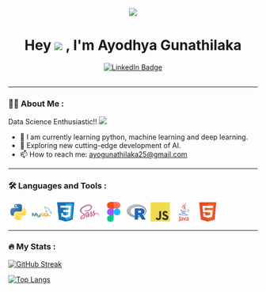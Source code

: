 <div id="header" align="center">
  <img src="https://media.giphy.com/media/VPnfM9bmR0ZaQo3qtK/giphy.gif" width="100"/>
  <h1>
    Hey
  <img src="https://media.giphy.com/media/hvRJCLFzcasrR4ia7z/giphy.gif" width="30px"/>
    , I'm Ayodhya Gunathilaka
  </h1>
  <div id="badges">
    <a href=" linkedin.com/ayodhya-gunathilaka">
      <img src="https://img.shields.io/badge/LinkedIn-blue?style=for-the-badge&logo=linkedin&logoColor=white" alt="LinkedIn Badge"/>
    </a>
  </div>
  <img src="https://komarev.com/ghpvc/?username=ayodhyag&style=flat-square&color=blue" alt=""/>

  
</div>

---

### :woman_technologist: About Me :

  Data Science Enthusiastic!! <img src= "https://media.giphy.com/media/U4FkC2VqpeNRHjTDQ5/giphy.gif" width="30" />

 - :telescope: I am currently learning python, machine learning and deep learning.
 - :seedling: Exploring new cutting-edge development of AI.
 - :mailbox: How to reach me: ayogunathilaka25@gmail.com

---

### :hammer_and_wrench: Languages and Tools :
<div>
  <img src="https://github.com/devicons/devicon/blob/master/icons/python/python-original.svg" height="40"/>&nbsp;
  <img src="https://github.com/devicons/devicon/blob/master/icons/mysql/mysql-original-wordmark.svg" height="40"/>&nbsp;
  <img src="https://github.com/devicons/devicon/blob/master/icons/css3/css3-original.svg" height="40"/>&nbsp;
  <img src="https://github.com/devicons/devicon/blob/master/icons/sass/sass-original.svg" height="40"/>&nbsp;
  <img src="https://github.com/devicons/devicon/blob/master/icons/figma/figma-original.svg" height="40"/>&nbsp;
  <img src="https://github.com/devicons/devicon/blob/master/icons/r/r-original.svg" height="40"/>&nbsp;
  <img src="https://github.com/devicons/devicon/blob/master/icons/javascript/javascript-original.svg" height="40"/>&nbsp;
  <img src="https://github.com/devicons/devicon/blob/master/icons/java/java-original-wordmark.svg" title="Java" alt="Java" width="40" height="40"/>&nbsp;
  <img src="https://github.com/devicons/devicon/blob/master/icons/html5/html5-original.svg" title="HTML5" alt="HTML" width="40" height="40"/>&nbsp;
</div>

---

### :fire: My Stats :

[![GitHub Streak](https://github-readme-streak-stats.herokuapp.com?user=ayodhyag&theme=dark&mode=weekly)](https://git.io/streak-stats)

[![Top Langs](https://github-readme-stats.vercel.app/api/top-langs/?username=ayodhyag&layout=compact&theme=vision-friendly-dark)](https://github.com/anuraghazra/github-readme-stats)





<!---
ayodhyag/ayodhyag is a ✨ special ✨ repository because its `README.md` (this file) appears on your GitHub profile.
You can click the Preview link to take a look at your changes.
--->
